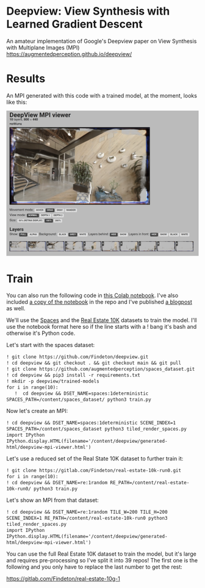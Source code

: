 # Deepview: View Synthesis with Learned Gradient Descent

An amateur implementation of Google's Deepview paper on View Synthesis with Multiplane Images (MPI) https://augmentedperception.github.io/deepview/

# Results

An MPI generated with this code with a trained model, at the moment, looks like this:

![MPI](results.png)

# Train

You can also run the following code in [this Colab notebook](https://colab.research.google.com/drive/1tr4N0shbCH2sLfgStZtZcVNPskY5mZOg?usp=sharing). I've also included [a copy of the notebook](colab_notebook.ipynb) in the repo and I've published [a blogpost](http://localhost:1313/blog/lightfields-deepview/) as well.

We'll use the [Spaces](https://github.com/augmentedperception/spaces_dataset) and the [Real Estate 10K](https://google.github.io/realestate10k/) datasets to train the model. I'll use the notebook format here so if the line starts with a ! bang it's bash and otherwise it's Python code.

Let's start with the spaces dataset:

    ! git clone https://github.com/Findeton/deepview.git
    ! cd deepview && git checkout . && git checkout main && git pull
    ! git clone https://github.com/augmentedperception/spaces_dataset.git
    ! cd deepview && pip3 install -r requirements.txt
    ! mkdir -p deepview/trained-models
    for i in range(10):
       !  cd deepview && DSET_NAME=spaces:1deterministic SPACES_PATH=/content/spaces_dataset/ python3 train.py

Now let's create an MPI:

    ! cd deepview && DSET_NAME=spaces:1deterministic SCENE_INDEX=1 SPACES_PATH=/content/spaces_dataset python3 tiled_render_spaces.py
    import IPython
    IPython.display.HTML(filename='/content/deepview/generated-html/deepview-mpi-viewer.html')

Let's use a reduced set of the Real State 10K dataset to further train it:

    ! git clone https://gitlab.com/Findeton/real-estate-10k-run0.git
    for i in range(10):
    ! cd deepview && DSET_NAME=re:1random RE_PATH=/content/real-estate-10k-run0/ python3 train.py

Let's show an MPI from that dataset:

    ! cd deepview && DSET_NAME=re:1random TILE_W=200 TILE_H=200 SCENE_INDEX=1 RE_PATH=/content/real-estate-10k-run0 python3 tiled_render_spaces.py
    import IPython
    IPython.display.HTML(filename='/content/deepview/generated-html/deepview-mpi-viewer.html')

You can use the full Real Estate 10K dataset to train the model, but it's large and requires pre-processing so I've split it into 39 repos! The first one is the following and you only have to replace the last number to get the rest:

https://gitlab.com/Findeton/real-estate-10g-1
